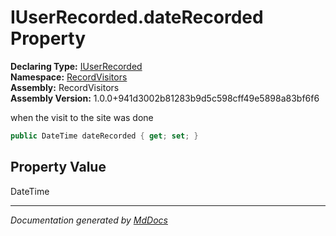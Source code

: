 ﻿<!--  
  <auto-generated>   
    The contents of this file were generated by a tool.  
    Changes to this file may be list if the file is regenerated  
  </auto-generated>   
-->

# IUserRecorded.dateRecorded Property

**Declaring Type:** [IUserRecorded](../index.md)  
**Namespace:** [RecordVisitors](../../index.md)  
**Assembly:** RecordVisitors  
**Assembly Version:** 1.0.0+941d3002b81283b9d5c598cff49e5898a83bf6f6

when the visit to the site was done

```csharp
public DateTime dateRecorded { get; set; }
```

## Property Value

DateTime

___

*Documentation generated by [MdDocs](https://github.com/ap0llo/mddocs)*
